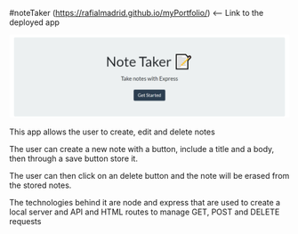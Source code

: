 #noteTaker (https://rafialmadrid.github.io/myPortfolio/) <-- Link to the deployed app

<img src="images/noteTaker.png" alt="Deployed app">

This app allows the user to create, edit and delete notes

The user can create a new note with a button, include a title and a body, then through a save button store it.

The user can then click on an delete button and the note will be erased from the stored notes.

The technologies behind it are node and express that are used to create a local server and API and HTML routes to manage GET, POST and DELETE requests</p>
